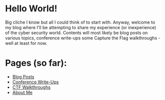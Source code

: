 # Hello World!
Big cliche I know but all I could think of to start with.
Anyway, welcome to my blog where I'll be attempting to share my experience (or inexperience) of the cyber security world.
Contents will most likely be blog posts on various topics, conference write-ups some Capture the Flag walkthroughs - well at least for now.

# Pages (so far):
- [Blog Posts](blog-posts.md)
- [Conference Write-Ups](conference-write-ups.md)
- [CTF Walkthroughs](ctf-walkthroughs.md)
- [About Me](about-me.md)
